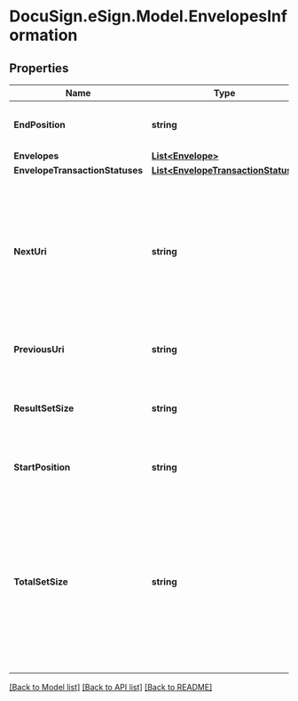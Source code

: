 # DocuSign.eSign.Model.EnvelopesInformation
## Properties

Name | Type | Description | Notes
------------ | ------------- | ------------- | -------------
**EndPosition** | **string** | The last position in the result set.  | [optional] 
**Envelopes** | [**List&lt;Envelope&gt;**](Envelope.md) |  | [optional] 
**EnvelopeTransactionStatuses** | [**List&lt;EnvelopeTransactionStatus&gt;**](EnvelopeTransactionStatus.md) |  | [optional] 
**NextUri** | **string** | The URI to the next chunk of records based on the search request. If the endPosition is the entire results of the search, this is null.  | [optional] 
**PreviousUri** | **string** | The postal code for the billing address. | [optional] 
**ResultSetSize** | **string** | The number of results returned in this response.  | [optional] 
**StartPosition** | **string** | Starting position of the current result set. | [optional] 
**TotalSetSize** | **string** | The total number of items available in the result set. This will always be greater than or equal to the value of the property returning the results in the in the response. | [optional] 

[[Back to Model list]](../README.md#documentation-for-models) [[Back to API list]](../README.md#documentation-for-api-endpoints) [[Back to README]](../README.md)

